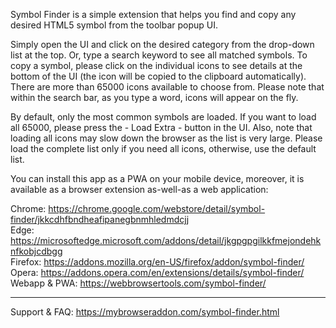 Symbol Finder is a simple extension that helps you find and copy any desired HTML5 symbol from the toolbar popup UI.

Simply open the UI and click on the desired category from the drop-down list at the top. Or, type a search keyword to see all matched symbols. To copy a symbol, please click on the individual icons to see details at the bottom of the UI (the icon will be copied to the clipboard automatically). There are more than 65000 icons available to choose from. Please note that within the search bar, as you type a word, icons will appear on the fly.

By default, only the most common symbols are loaded. If you want to load all 65000, please press the - Load Extra - button in the UI. Also, note that loading all icons may slow down the browser as the list is very large. Please load the complete list only if you need all icons, otherwise, use the default list.

You can install this app as a PWA on your mobile device, moreover, it is available as a browser extension as-well-as a web application:

Chrome: https://chrome.google.com/webstore/detail/symbol-finder/jkkcdhfbndheafipanegbnmhledmdcjj  
Edge: https://microsoftedge.microsoft.com/addons/detail/jkgpgpgilkkfmejondehknfkobjcdbgg  
Firefox: https://addons.mozilla.org/en-US/firefox/addon/symbol-finder/  
Opera: https://addons.opera.com/en/extensions/details/symbol-finder/  
Webapp & PWA: https://webbrowsertools.com/symbol-finder/  

----------------------------------------------------------------------

Support & FAQ: https://mybrowseraddon.com/symbol-finder.html
